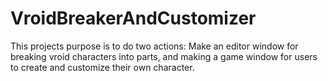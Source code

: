 # VroidBreakerAndCustomizer
This projects purpose is to do two actions: Make an editor window for breaking vroid characters into parts, and making a game window for users to create and customize their own character.
